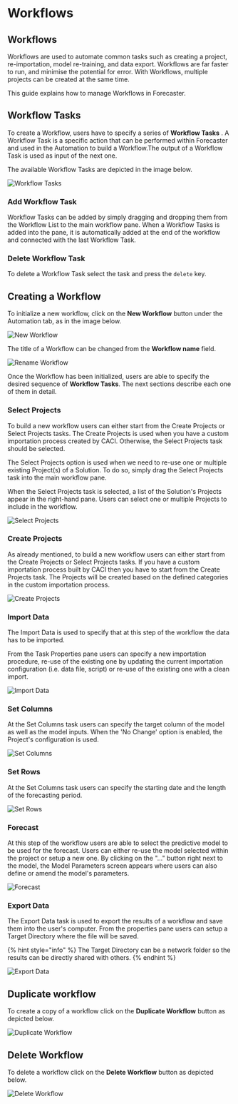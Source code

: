 # Workflows


## Workflows

Workflows are used to automate common tasks such as creating a project, re-importation, model re-training, and data export. Workflows are far faster to run, and minimise the potential for error. With Workflows, multiple projects can be created at the same time.

This guide explains how to manage Workflows in Forecaster.


## Workflow Tasks

To create a Workflow, users have to specify a series of **Workflow Tasks** . A Workflow Task is a specific action that can be performed within Forecaster and used in the Automation to build a Workflow.The output of a Workflow Task is used as input of the next one.

The available Workflow Tasks are depicted in the image below.

![Workflow Tasks](imgs/Workflows_WorkflowTasks.png) 



### Add Workflow Task

Workflow Tasks can be added by simply dragging and dropping them from the Workflow List to the main workflow pane. When a Workflow Tasks is added into the pane, it is automatically added at the end of the workflow and connected with the last Workflow Task.


### Delete Workflow Task
To delete a Workflow Task select the task and press the `delete` key.


## Creating a Workflow

To initialize a new workflow, click on the **New Workflow** button under the Automation tab, as in the image below.


![New Workflow](imgs/Workflows_NewWorkflow.png)



The title of a Workflow can be changed from the **Workflow name** field.


![Rename Workflow](imgs/Workflows_WorkflowName.png)


Once the Workflow has been initialized, users are able to specify the desired sequence of **Workflow Tasks**. The next sections describe each one of them in detail.



### Select Projects

To build a new workflow users can either start from the Create Projects or Select Projects tasks. The Create Projects is used when you have a custom importation process created by CACI. Otherwise, the Select Projects task should be selected.

The Select Projects option is used when we need to re-use one or multiple existing Project(s) of a Solution. To do so, simply drag the Select Projects task into the main workflow pane.

When the Select Projects task is selected, a list of the Solution's Projects appear in the right-hand pane. Users can select one or multiple Projects to include in the workflow.


![Select Projects](imgs/Workflows_SelectProjects.png)


### Create Projects


As already mentioned, to build a new workflow users can either start from the Create Projects or Select Projects tasks. If you have a custom importation process built by CACI then you have to start from the Create Projects task. The Projects will be created based on the defined categories in the custom importation process.



![Create Projects](imgs/Workflows_CreateProjects.png)


### Import Data

The Import Data is used to specify that at this step of the workflow the data has to be imported.

From the Task Properties pane users can specify a new importation procedure, re-use of the existing one by updating the current importation configuration (i.e. data file, script) or re-use of the existing one with a clean import.

![Import Data](imgs/Workflows_ImportData.png)



### Set Columns

At the Set Columns task users can specify the target column of the model as well as the model inputs. When the 'No Change' option is enabled, the  Project's configuration is used.

![Set Columns](imgs/Workflows_SetColumns.png)

### Set Rows

At the Set Columns task users can specify the starting date and the length of the forecasting period.


![Set Rows](imgs/Workflows_SetRows.png)

### Forecast

At this step of the workflow users are able to select the predictive model to be used for the forecast. Users can either re-use the model selected within the project or setup a new one. By clicking on the "..." button right next to the model, the Model Parameters screen appears where users can also define or amend the model's parameters.

![Forecast](imgs/Workflows_Forecast.png)


### Export Data

The Export Data task is used to export the results of a workflow and save them into the user's computer. From the properties pane users can setup a Target Directory where the file will be saved.

{% hint style="info" %}
The Target Directory can be a network folder so the results can be directly shared with others.
{% endhint %}

![Export Data](imgs/Workflows_ExportData.png)


## Duplicate workflow

To create a copy of a workflow click on the **Duplicate Workflow** button as depicted below.


![Duplicate Workflow](imgs/Workflows_DuplicateWorkflow.png)


## Delete Workflow

To delete a workflow click on the **Delete Workflow** button as depicted below.


![Delete Workflow](imgs/Workflows_DeleteWorkflow.png)
